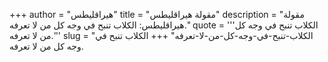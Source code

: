 +++
author = "هيراقليطس"
title = "مقولة هيراقليطس"
description = "مقولة هيراقليطس: الكلاب تنبح في وجه كل من لا تعرفه."
quote = '''الكلاب تنبح في وجه كل من لا تعرفه.'''
slug = "الكلاب-تنبح-في-وجه-كل-من-لا-تعرفه"
+++
الكلاب تنبح في وجه كل من لا تعرفه.
